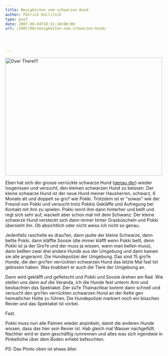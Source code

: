 ```yaml
---
title: Neuigkeiten vom schwarzen Hund
author: Patrick Kollitsch
type: post
date: 2007-08-04T18:31:18+00:00
url: /2007/08/neuigkeiten-vom-schwarzen-hund/




---
```

<div class="flickr">
  <a href="http://www.flickr.com/photo.gne?id=950787266" title="Over There!!!"><img src="//static.flickr.com/1309/950787266_1d996afa0f.jpg" title="Over There!!!" alt="Over There!!!" width="500" height="375" /></a>
</div>

Eben hat sich der grosse verrückte schwarze Hund (<a href="1140">genau der</a>) wieder losgerissen und versucht, den kleinen schwarzen Hund zu beissen. Der kleine schwarze Hund ist der neue Hund meiner Hausherren, schwarz, 6 Monate alt und doppelt so gro? wie Pokki. Trotzdem ist er "sowas" wie der Freund von Pokki und versucht trotz Pokkis Gekläffe und Aufregung bei Kontakt mit ihm zu spielen. Pokki rennt ihm dann hinterher und bellt und regt sich sehr auf, wackelt aber schon mal mit dem Schwanz. Der kleine schwarze Hund versteckt sich dann immer hinter Grasbüscheln und Pokki übersieht ihn. Ob absichtlich oder nicht weiss ich nicht so genau. 

Jedenfalls raschelte es drau?en, dann jaulte der kleine Schwarze, dann bellte Pokki, dann kläffte Soosie (die immer kläfft wenn Pokki bellt, denn Pokki ist ja der Gro?e und der muss ja wissen, wann man bellen muss), dann bellten zwei drei andere Hunde aus der Umgebung und dann kamen sie alle angerannt. Die Hundepolizei der Umgebung. Das sind 15 gro?e Hunde, die den gro?en verrückten schwarzen Hund das letzte Mal fast tot gebissen haben. Was knabbert er auch die Tiere der Umgebung an. 

Dann wird gekläfft und gefletscht und Pokki und Soosie drehen am Rad. Wie stellen uns dann auf die Veranda, ich die Hunde fest unterm Arm und beobachten das Spektakel. Der sü?e Thainachbar kommt dann schnell und versucht den gro?en verrückten schwarzen Hund an der Kette gen heimatlicher Hütte zu führen. Die Hundepolizei markiert noch ein bisschen Revier und das Spektakel ist vorbei.

Fast.

Pokki muss nun alle Palmen wieder anpinkeln, damit die anderen Hunde wissen, dass das hier _sein_ Revier ist. Hab gleich mal Wasser nachgefüllt. Nachher wird er dann geschäftig rumrennen und alles was sich irgendwie in Pinkelhöhe über dem Boden erhebt befeuchten. 

PS: Das Photo oben ist etwas älter.